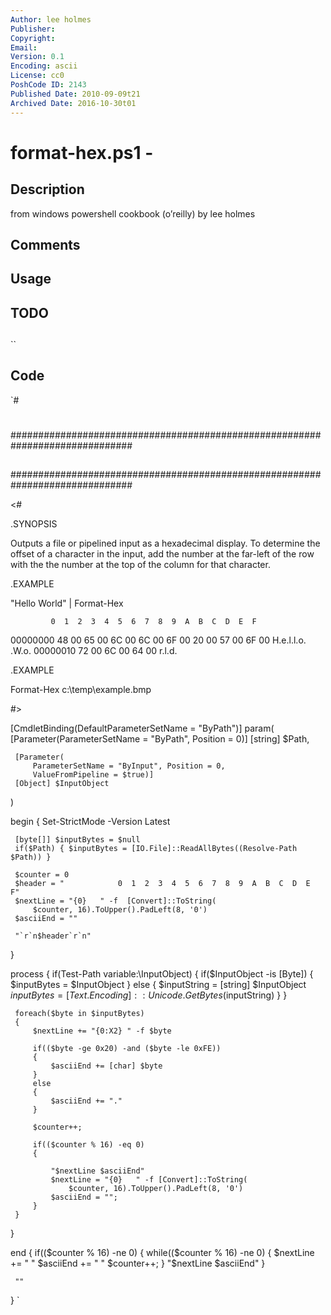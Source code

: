 ```yaml
---
Author: lee holmes
Publisher: 
Copyright: 
Email: 
Version: 0.1
Encoding: ascii
License: cc0
PoshCode ID: 2143
Published Date: 2010-09-09t21
Archived Date: 2016-10-30t01
---
```


# format-hex.ps1 - 

## Description

from windows powershell cookbook (o’reilly) by lee holmes

## Comments



## Usage



## TODO



## 

``

## Code

`#
 #
 ##############################################################################
 ##
 ##
 ##
 ##############################################################################
 
 <#
 
 .SYNOPSIS
 
 Outputs a file or pipelined input as a hexadecimal display. To determine the
 offset of a character in the input, add the number at the far-left of the row
 with the the number at the top of the column for that character.
 
 .EXAMPLE
 
 "Hello World" | Format-Hex
 
             0  1  2  3  4  5  6  7  8  9  A  B  C  D  E  F
 
 00000000   48 00 65 00 6C 00 6C 00 6F 00 20 00 57 00 6F 00  H.e.l.l.o. .W.o.
 00000010   72 00 6C 00 64 00                                r.l.d.
 
 .EXAMPLE
 
 Format-Hex c:\temp\example.bmp
 
 #>
 
 [CmdletBinding(DefaultParameterSetName = "ByPath")]
 param(
     [Parameter(ParameterSetName = "ByPath", Position = 0)]
     [string] $Path,
 
     [Parameter(
         ParameterSetName = "ByInput", Position = 0,
         ValueFromPipeline = $true)]
     [Object] $InputObject
 )
 
 begin
 {
     Set-StrictMode -Version Latest
 
     [byte[]] $inputBytes = $null
     if($Path) { $inputBytes = [IO.File]::ReadAllBytes((Resolve-Path $Path)) }
 
     $counter = 0
     $header = "            0  1  2  3  4  5  6  7  8  9  A  B  C  D  E  F"
     $nextLine = "{0}   " -f  [Convert]::ToString(
         $counter, 16).ToUpper().PadLeft(8, '0')
     $asciiEnd = ""
 
     "`r`n$header`r`n"
 }
 
 process
 {
     if(Test-Path variable:\InputObject)
     {
         if($InputObject -is [Byte])
         {
             $inputBytes = $InputObject
         }
         else
         {
             $inputString = [string] $InputObject
             $inputBytes = [Text.Encoding]::Unicode.GetBytes($inputString)
         }
     }
 
     foreach($byte in $inputBytes)
     {
         $nextLine += "{0:X2} " -f $byte
 
         if(($byte -ge 0x20) -and ($byte -le 0xFE))
         {
             $asciiEnd += [char] $byte
         }
         else
         {
             $asciiEnd += "."
         }
 
         $counter++;
 
         if(($counter % 16) -eq 0)
         {
 
             "$nextLine $asciiEnd"
             $nextLine = "{0}   " -f [Convert]::ToString(
                 $counter, 16).ToUpper().PadLeft(8, '0')
             $asciiEnd = "";
         }
     }
 }
 
 end
 {
     if(($counter % 16) -ne 0)
     {
         while(($counter % 16) -ne 0)
         {
             $nextLine += "   "
             $asciiEnd += " "
             $counter++;
         }
         "$nextLine $asciiEnd"
     }
 
     ""
 }
`

